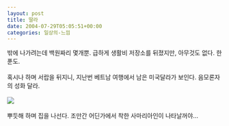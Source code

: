 ```yaml
---
layout: post
title: 딸라
date: 2004-07-29T05:05:51+00:00
categories: 일상의-느낌
---
```

밖에 나가려는데 백원짜리 몇개뿐. 급하게 생활비 저장소를 뒤졌지만, 아무것도 없다. 한푼도.<br /><br />혹시나 하며 서랍을 뒤지니, 지난번 베트남 여행에서 남은 미국달라가 보인다. 음모론자의 성화 달라.<br /><br /><img src=/photo/Pict0768s.jpg><br /><br />뿌듯해 하며 집을 나선다. 조만간 어딘가에서 착한 사마리아인이 나타날꺼야...
